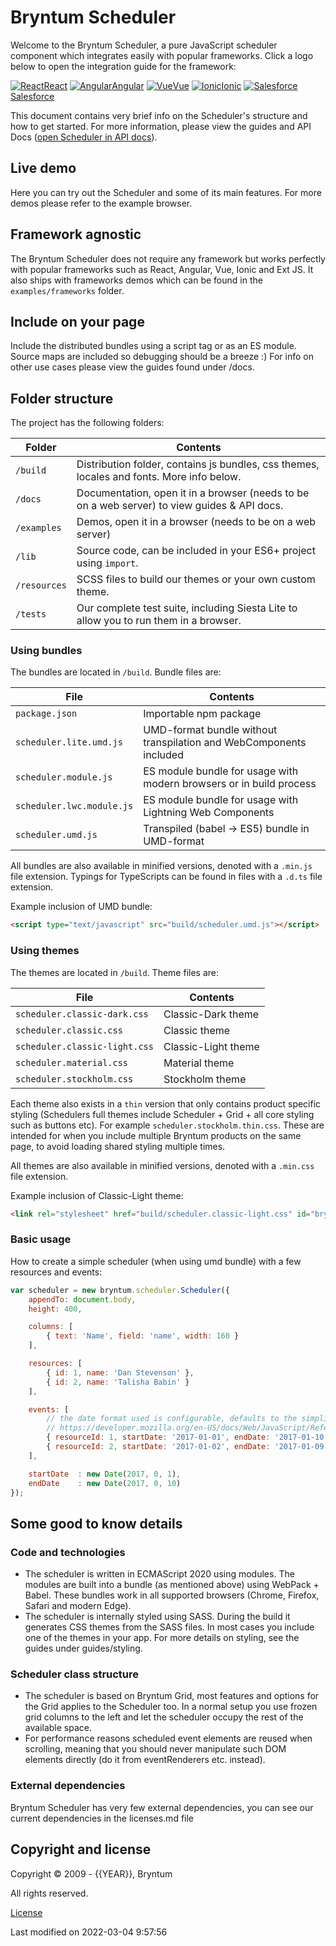 [//]: # (Links in this document only works when viewed in the documentation browser, surf to ./docs)

# Bryntum Scheduler

Welcome to the Bryntum Scheduler, a pure JavaScript scheduler component which integrates easily with popular frameworks.
Click a logo below to open the integration guide for the framework:

<div class="framework-logos">
<a href="#Scheduler/guides/integration/react/guide.md"><img src="Core/logo/react.svg" alt="React"><span>React</span></a>
<a href="#Scheduler/guides/integration/angular/guide.md"><img src="Core/logo/angular.svg" alt="Angular"><span>Angular</span></a>
<a href="#Scheduler/guides/integration/vue/guide.md"><img src="Core/logo/vue.svg" alt="Vue"><span>Vue</span></a>
<a href="#Scheduler/guides/integration/ionic.md"><img src="Core/logo/ionic.svg" alt="Ionic"><span>Ionic</span></a>
<a href="#Scheduler/guides/integration/salesforce/readme.md"><img src="Core/logo/salesforce.svg" alt="Salesforce"><span>Salesforce</span></a>
</div>

This document contains very brief info on the Scheduler's structure and how to get started. For more information, please
view the guides and API Docs ([open Scheduler in API docs](#Scheduler/view/Scheduler)).

## Live demo

Here you can try out the Scheduler and some of its main features. For more demos please refer to the example browser.

<div class="external-example" data-file="Scheduler/guides/readme/replaceimage.js"></div>

## Framework agnostic

The Bryntum Scheduler does not require any framework but works perfectly with popular frameworks such as React, Angular,
Vue, Ionic and Ext JS. It also ships with frameworks demos which can be found in the `examples/frameworks` folder.

## Include on your page

Include the distributed bundles using a script tag or as an ES module. Source maps are included so debugging should be a
breeze :) For info on other use cases please view the guides found under /docs.

## Folder structure

The project has the following folders:

| Folder       | Contents                                                                                     |
|--------------|----------------------------------------------------------------------------------------------|
| `/build`     | Distribution folder, contains js bundles, css themes, locales and fonts. More info below.    |
| `/docs`      | Documentation, open it in a browser (needs to be on a web server) to view guides & API docs. |
| `/examples`  | Demos, open it in a browser (needs to be on a web server)                                    |
| `/lib`       | Source code, can be included in your ES6+ project using `import`.                            |
| `/resources` | SCSS files to build our themes or your own custom theme.                                     |
| `/tests`     | Our complete test suite, including Siesta Lite to allow you to run them in a browser.        |

### Using bundles

The bundles are located in `/build`. Bundle files are:

| File                      | Contents                                                            |
|---------------------------|---------------------------------------------------------------------|
| `package.json`            | Importable npm package                                              |
| `scheduler.lite.umd.js`   | UMD-format bundle without transpilation and WebComponents included  |
| `scheduler.module.js`     | ES module bundle for usage with modern browsers or in build process |
| `scheduler.lwc.module.js` | ES module bundle for usage with Lightning Web Components            |
| `scheduler.umd.js`        | Transpiled (babel -> ES5) bundle in UMD-format                      |

All bundles are also available in minified versions, denoted with a `.min.js` file extension.
Typings for TypeScripts can be found in files with a `.d.ts` file extension.

Example inclusion of UMD bundle:

```html
<script type="text/javascript" src="build/scheduler.umd.js"></script>
```

### Using themes

The themes are located in `/build`. Theme files are:

| File                          | Contents            |
|-------------------------------|---------------------|
| `scheduler.classic-dark.css`  | Classic-Dark theme  |
| `scheduler.classic.css`       | Classic theme       |
| `scheduler.classic-light.css` | Classic-Light theme |
| `scheduler.material.css`      | Material theme      |
| `scheduler.stockholm.css`     | Stockholm theme     |

Each theme also exists in a `thin` version that only contains product specific styling (Schedulers full themes include
Scheduler + Grid + all core styling such as buttons etc). For example `scheduler.stockholm.thin.css`. These are intended
for when you include multiple Bryntum products on the same page, to avoid loading shared styling multiple times.

All themes are also available in minified versions, denoted with a `.min.css` file extension.

Example inclusion of Classic-Light theme:

```html
<link rel="stylesheet" href="build/scheduler.classic-light.css" id="bryntum-theme">
```

### Basic usage

How to create a simple scheduler (when using umd bundle) with a few resources and events:

```javascript
var scheduler = new bryntum.scheduler.Scheduler({
    appendTo: document.body,
    height: 400,

    columns: [
        { text: 'Name', field: 'name', width: 160 }
    ],

    resources: [
        { id: 1, name: 'Dan Stevenson' },
        { id: 2, name: 'Talisha Babin' }
    ],

    events: [
        // the date format used is configurable, defaults to the simplified ISO format (e.g. 2017-10-05T14:48:00.000Z)
        // https://developer.mozilla.org/en-US/docs/Web/JavaScript/Reference/Global_Objects/Date/toISOString
        { resourceId: 1, startDate: '2017-01-01', endDate: '2017-01-10' },
        { resourceId: 2, startDate: '2017-01-02', endDate: '2017-01-09' }
    ],

    startDate  : new Date(2017, 0, 1),
    endDate    : new Date(2017, 0, 10)
});
```

<div class="external-example" data-file="Scheduler/guides/readme/basic.js"></div>

## Some good to know details

### Code and technologies

* The scheduler is written in ECMAScript 2020 using modules. The modules are built into a bundle (as mentioned above)
  using WebPack + Babel. These bundles work in all supported browsers (Chrome, Firefox, Safari and modern Edge).
* The scheduler is internally styled using SASS. During the build it generates CSS themes from the SASS files. In most
  cases you include one of the themes in your app. For more details on styling, see the guides under guides/styling.

### Scheduler class structure

* The scheduler is based on Bryntum Grid, most features and options for the Grid applies to the Scheduler too. In a
  normal setup you use frozen grid columns to the left and let the scheduler occupy the rest of the available space.
* For performance reasons scheduled event elements are reused when scrolling, meaning that you should never manipulate
  such DOM elements directly (do it from eventRenderers etc. instead).

### External dependencies

Bryntum Scheduler has very few external dependencies, you can see our current dependencies in the licenses.md file

## Copyright and license

Copyright © 2009 - {{YEAR}}, Bryntum

All rights reserved.

[License](https://www.bryntum.com/products/scheduler/license/)


<p class="last-modified">Last modified on 2022-03-04 9:57:56</p>